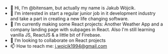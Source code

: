 - 👋 Hi, I’m @bitensam, but actually my name is Jakub Wójcik.
- 👀 I’m interested in start a regular junior job in it development industry and take a part in creating a new life changing software.
- 🌱 I’m currently making some React projects: Another Weather App and a company landing page with subpages in React. Also I'm still learning vanilla JS, ReactJS & a little bit of Firebase. 
- 💞️ I’m looking to collaborate on React projects
- 📫 How to reach me: j.wojcik1994@gmail.com

<!---
bitensam/bitensam is a ✨ special ✨ repository because its `README.md` (this file) appears on your GitHub profile.
You can click the Preview link to take a look at your changes.
--->
